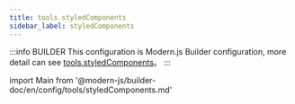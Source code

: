 ```yaml
---
title: tools.styledComponents
sidebar_label: styledComponents
---
```


:::info BUILDER
This configuration is Modern.js Builder configuration, more detail can see [tools.styledComponents](https://modernjs.dev/builder/zh/api/config-tools.html#tools-styledcomponents)。
:::

import Main from '@modern-js/builder-doc/en/config/tools/styledComponents.md'

<Main />
